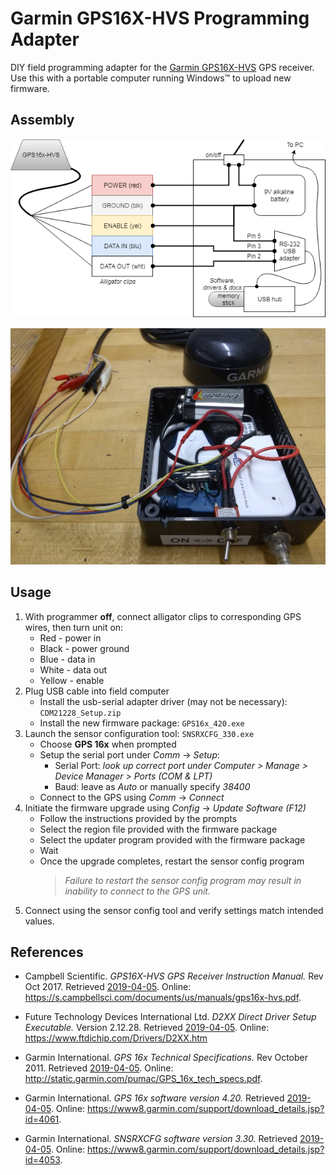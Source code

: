 # Garmin GPS16X-HVS Programming Adapter

DIY field programming adapter for the [Garmin GPS16X-HVS]() GPS receiver. Use
this with a portable computer running Windows&#8482; to upload new firmware.


## Assembly

![Hardware diagram](block-diagram.png)

![Photo](photo.jpg)


## Usage

1. With programmer **off**, connect alligator clips to corresponding GPS wires,
   then turn unit on:
    * Red - power in
    * Black - power ground
    * Blue - data in
    * White - data out
    * Yellow - enable
2. Plug USB cable into field computer
    * Install the usb-serial adapter driver (may not be necessary): `CDM21228_Setup.zip`
    * Install the new firmware package: `GPS16x_420.exe`
3. Launch the sensor configuration tool: `SNSRXCFG_330.exe`
    * Choose **GPS 16x** when prompted
    * Setup the serial port under *Comm* &rarr; *Setup*:
        * Serial Port: *look up correct port under Computer > Manage > Device
          Manager > Ports (COM & LPT)*
        * Baud: leave as *Auto* or manually specify *38400*
    * Connect to the GPS using *Comm* &rarr; *Connect*
4. Initiate the firmware upgrade using *Config* &rarr; *Update Software (F12)*
    * Follow the instructions provided by the prompts
    * Select the region file provided with the firmware package
    * Select the updater program provided with the firmware package
    * Wait
    * Once the upgrade completes, restart the sensor config program
      > *Failure to restart the sensor config program may result in inability to
      > connect to the GPS unit.*
5. Connect using the sensor config tool and verify settings match intended values.


## References

* Campbell Scientific. *GPS16X-HVS GPS Receiver Instruction Manual.* Rev Oct 2017.
  Retrieved [2019-04-05](http://web.archive.org/web/20190406023559/https://s.campbellsci.com/documents/us/manuals/gps16x-hvs.pdf).
  Online: <https://s.campbellsci.com/documents/us/manuals/gps16x-hvs.pdf>.

* Future Technology Devices International Ltd. *D2XX Direct Driver Setup Executable.* 
  Version 2.12.28. Retrieved [2019-04-05](http://web.archive.org/web/20190406023750/https://www.ftdichip.com/Drivers/CDM/CDM21228_Setup.zip).
  Online: <https://www.ftdichip.com/Drivers/D2XX.htm>

* Garmin International. *GPS 16x Technical Specifications.* Rev October 2011.
  Retrieved [2019-04-05](http://web.archive.org/web/20190405200736/http://static.garmin.com/pumac/GPS_16x_tech_specs.pdf).
  Online: <http://static.garmin.com/pumac/GPS_16x_tech_specs.pdf>.

* Garmin International. *GPS 16x software version 4.20.* Retrieved
  [2019-04-05](http://web.archive.org/web/20190406024209/http://download.garmin.com/software/GPS16x_420.exe).
  Online: <https://www8.garmin.com/support/download_details.jsp?id=4061>.

* Garmin International. *SNSRXCFG software version 3.30.* Retrieved
  [2019-04-05](http://web.archive.org/web/20190406024309/http://download.garmin.com/software/SNSRXCFG_330.exe).
  Online: <https://www8.garmin.com/support/download_details.jsp?id=4053>.
